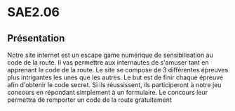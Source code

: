 # SAE2.06

## Présentation 

Notre site internet est un escape game numérique de sensibilisation au code de la route. Il vas permettre aux internautes de s'amuser tant en apprenant le code de la route. Le site se compose de 3 différentes épreuves plus intrigantes les unes que les autres. Le but est de finir chaque épreuve afin d'obtenir le code secret. Si ils réussissent, ils participeront à notre jeu concours en répondant simplement à un formulaire. Le concours leur permettra de remporter un code de la route gratuitement


